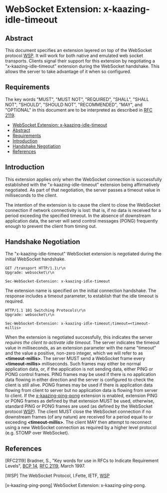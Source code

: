 # <a name="ws-ext">WebSocket Extension: x-kaazing-idle-timeout</a>

## Abstract

This document specifies an extension layered on top of the WebSocket protocol [WSP](#references). It will work for both native and emulated web socket transports. Clients signal their support for this extension by negotiating a "x-kaazing-idle-timeout" extension during the WebSocket handshake. This allows the server to take advantage of it when so configured.

## Requirements

The key words "MUST", "MUST NOT", "REQUIRED", "SHALL", "SHALL NOT", "SHOULD", "SHOULD NOT", "RECOMMENDED", "MAY", and "OPTIONAL" in this document are to be interpreted as described in [RFC 2119](https://tools.ietf.org/html/rfc2119).

* [WebSocket Extension: x-kaazing-idle-timeout](#ws-ext)
* [Abstract](#abstract)
* [Requirements](#requirements)
* [Introduction](#introduction)
* [Handshake Negotiation](#handshake-negotiation)
* [References](#references)

## Introduction

This extension applies only when the WebSocket connection is successfully established with the "x-kaazing-idle-timeout" extension being affirmatively negotiated. As part of that negotiation, the server passes a timeout value in milliseconds to the client. 

The intention of the extension is to cause the client to close the WebSocket connection if network connectivity is lost: that is, if no data is received for a period exceeding the specified timeout. In the absence of downstream application data, the server will send control messages (PONG) frequently enough to prevent the client from timing out.

## Handshake Negotiation

The "x-kaazing-idle-timeout" WebSocket extension is negotiated during the initial WebSocket handshake.

```
GET /transport HTTP/1.1\r\n
Upgrade: websocket\r\n

Sec-WebSocket-Extension: x-kaazing-idle-timeout

```

The extension name is specified on the initial connection handshake. The response includes a timeout parameter, to establish that the idle timeout is required.

```
HTTP/1.1 101 Switching Protocols\r\n
Upgrade: websocket\r\n

Sec-WebSocket-Extension: x-kaazing-idle-timeout;timeout=<timeout-millis>

```

When the extension is negotiated successfully, this indicates the server _requires the client to activate idle timeout_. The server indicates the timeout value in milliseconds, as an extension parameter with the name "timeout" and the value a positive, non-zero integer, which we will refer to as **\<timeout-millis\>**. The server MUST send a WebSocket frame every **\<timeout-millis\>** milliseconds. Such frames may either be normal application data, or, if the application is not sending data, either PING or PONG control frames. PING frames may be used if there is no application data flowing in either direction and the server is configured to check the client is still alive. PONG frames may be used if there is application data flowing from client to server but no application data is flowing from server to client. If the [x-kaazing-ping-pong](#ws-ext) extension is enabled, extension PING or PONG frames as defined by that extension MUST be used, otherwise, standard PING or PONG frames are used (as defined by the WebSocket protocol [WSP](http://tools.ietf.org/html/rfc6455)). The client MUST close the WebSocket connection if no downstream frames (of any nature) are received for a period equal to or exceeding **\<timeout-millis\>**.  The client MAY then attempt to reconnect using a new WebSocket connection as required by a higher level protocol (e.g. STOMP over WebSocket).

## References

[RFC2119]  Bradner, S., "Key words for use in RFCs to Indicate Requirement Levels", [BCP 14](https://tools.ietf.org/html/bcp14), [RFC 2119](https://tools.ietf.org/html/rfc2119), March 1997.

[WSP] The WebSocket Protocol, I.Fette, IETF, [WSP](http://tools.ietf.org/html/rfc6455)

[x-kaazing-ping-pong] WebSocket Extension: x-kaazing-ping-pong.
